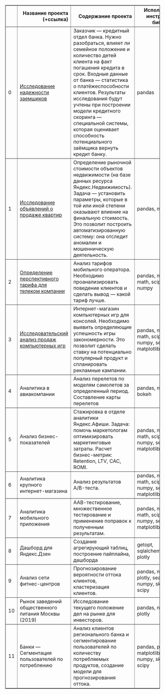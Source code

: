 
<table border="1" class="dataframe">
  <thead>
    <tr style="text-align: right;">
      <th></th>
      <th>Название проекта (+ссылка)</th>
      <th>Содержание проекта</th>
      <th>Используемые инструменты, библиотеки</th>
    </tr>
  </thead>
  <tbody>
    <tr>
      <td>0</td>
      <td><a href="https://nbviewer.jupyter.org/github/kirillRy/Ya-praktikum/blob/master/%D0%98%D1%81%D1%81%D0%BB%D0%B5%D0%B4%D0%BE%D0%B2%D0%B0%D0%BD%D0%B8%D0%B5%20%D0%BD%D0%B0%D0%B4%D1%91%D0%B6%D0%BD%D0%BE%D1%81%D1%82%D0%B8%20%D0%B7%D0%B0%D1%91%D0%BC%D1%89%D0%B8%D0%BA%D0%BE%D0%B2/%D0%98%D1%81%D1%81%D0%BB%D0%B5%D0%B4%D0%BE%D0%B2%D0%B0%D0%BD%D0%B8%D0%B5%20%D0%BD%D0%B0%D0%B4%D0%B5%CC%88%D0%B6%D0%BD%D0%BE%D1%81%D1%82%D0%B8%20%D0%B7%D0%B0%D0%B5%CC%88%D0%BC%D1%89%D0%B8%D0%BA%D0%BE%D0%B2.ipynb">Исследование надежности заемщиков</a></td>
      <td>Заказчик — кредитный отдел банка. Нужно разобраться, влияет ли семейное положение и количество детей клиента на факт погашения кредита в срок. Входные данные от банка — статистика о платёжеспособности клиентов. Результаты исследования будут учтены при построении модели кредитного скоринга — специальной системы, которая оценивает способность потенциального заёмщика вернуть кредит банку.</td>
      <td>pandas</td>
    </tr>
    <tr>
      <td>1</td>
      <td><a href="https://nbviewer.jupyter.org/github/kirillRy/Ya-praktikum/blob/master/%D0%98%D1%81%D1%81%D0%BB%D0%B5%D0%B4%D0%BE%D0%B2%D0%B0%D0%BD%D0%B8%D0%B5%20%D0%BE%D0%B1%D1%8A%D1%8F%D0%B2%D0%BB%D0%B5%D0%BD%D0%B8%D0%B9%20%D0%BE%20%D0%BF%D1%80%D0%BE%D0%B4%D0%B0%D0%B6%D0%B5%20%D0%BA%D0%B2%D0%B0%D1%80%D1%82%D0%B8%D1%80/%D0%98%D1%81%D1%81%D0%BB%D0%B5%D0%B4%D0%BE%D0%B2%D0%B0%D0%BD%D0%B8%D0%B5%20%D0%BE%D0%B1%D1%8A%D1%8F%D0%B2%D0%BB%D0%B5%D0%BD%D0%B8%D0%B8%CC%86%20%D0%BE%20%D0%BF%D1%80%D0%BE%D0%B4%D0%B0%D0%B6%D0%B5%20%D0%BA%D0%B2%D0%B0%D1%80%D1%82%D0%B8%D1%80.ipynb">Исследование объявлений о продаже квартир</a></td>
      <td>Определение рыночной стоимости объектов недвижимости (на базе данных ресурса Яндекс.Недвижимость). Задача — установить параметры, которые в той или иной степени оказывают влиение на финальную стоимость. Это позволит построить автоматизированную систему: она отследит аномалии и мошенническую деятельность.</td>
      <td>pandas, matplotlib</td>
    </tr>
    <tr>
      <td>2</td>
      <td><a href="https://nbviewer.jupyter.org/github/kirillRy/Ya-praktikum/blob/master/%D0%9E%D0%BF%D1%80%D0%B5%D0%B4%D0%B5%D0%BB%D0%B5%D0%BD%D0%B8%D0%B5%20%D0%BF%D0%B5%D1%80%D1%81%D0%BF%D0%B5%D0%BA%D1%82%D0%B8%D0%B2%D0%BD%D0%BE%D0%B3%D0%BE%20%D1%82%D0%B0%D1%80%D0%B8%D1%84%D0%B0%20%D0%B4%D0%BB%D1%8F%20%D1%82%D0%B5%D0%BB%D0%B5%D0%BA%D0%BE%D0%BC%20%D0%BA%D0%BE%D0%BC%D0%BF%D0%B0%D0%BD%D0%B8%D0%B8/0a26d27e-156c-4de8-a653-c819e4ef8a53%20%281%29.ipynb">Определение перспективного тарифа для телеком компании</a></td>
      <td>Анализ тарифов мобильного оператора. Необходимо проанализировать поведение клиентов и сделать вывод — какой тариф лучше.</td>
      <td>pandas, matplotlib, math, scipy, numpy</td>
    </tr>
    <tr>
      <td>3</td>
      <td><a href="https://nbviewer.jupyter.org/github/kirillRy/Ya-praktikum/blob/master/%D0%9E%D0%BF%D1%80%D0%B5%D0%B4%D0%B5%D0%BB%D0%B5%D0%BD%D0%B8%D0%B5%20%D0%BF%D0%B5%D1%80%D1%81%D0%BF%D0%B5%D0%BA%D1%82%D0%B8%D0%B2%D0%BD%D0%BE%D0%B3%D0%BE%20%D1%82%D0%B0%D1%80%D0%B8%D1%84%D0%B0%20%D0%B4%D0%BB%D1%8F%20%D1%82%D0%B5%D0%BB%D0%B5%D0%BA%D0%BE%D0%BC%20%D0%BA%D0%BE%D0%BC%D0%BF%D0%B0%D0%BD%D0%B8%D0%B8/0a26d27e-156c-4de8-a653-c819e4ef8a53%20%281%29.ipynb">Исследовательский анализ продаж компьютерных игр</a></td>
      <td>Интернет-магазин компьютерных игр для консолей. Необходимо выявить определяющие успешность игры закономерности. Это позволит сделать ставку на потенциально популярный продукт и спланировать рекламные кампании.</td>
      <td>pandas, matplotlib, math, scipy, numpy, seaborn, matplotlib</td>
    </tr>
    <tr>
      <td>4</td>
      <td>Аналитика в авиакомпании</td>
      <td>Анализ перелетов по моделям самолетов за определенный период. Составление карты перелетов</td>
      <td>pandas, matplotlib, bokeh</td>
    </tr>
    <tr>
      <td>5</td>
      <td>Анализ бизнес-показателей</td>
      <td>Стажировка в отделе аналитики Яндекс.Афиши. Задача: помочь маркетологам оптимизировать маркетинговые затраты. Расчет бизнес-метрик: Retention, LTV, CAC, ROMI.</td>
      <td>pandas, matplotlib, math, scipy, numpy, seaborn, matplotlib</td>
    </tr>
    <tr>
      <td>6</td>
      <td>Аналитика крупного интернет-магазина</td>
      <td>Анализ результатов A/B-теста.</td>
      <td>pandas, matplotlib, math, scipy, numpy, seaborn, matplotlib</td>
    </tr>
    <tr>
      <td>7</td>
      <td>Аналитика мобильного приложения</td>
      <td>ААВ-тестирование, множественное тестирование и применение поправок к полученным результатам.</td>
      <td>pandas, matplotlib, math, scipy, numpy, seaborn, matplotlib</td>
    </tr>
    <tr>
      <td>8</td>
      <td>Дашборд для Яндекс.Дзен</td>
      <td>Создание агрегирующий таблиц, построение пайплайна, дашборда</td>
      <td>getopt, sqlalchemy, dash, plotly</td>
    </tr>
    <tr>
      <td>9</td>
      <td>Анализ сети фитнес-центров</td>
      <td>Прогнозирование вероятности оттока клиентов, кластеризация клиентов.</td>
      <td>pandas, matplotlib, plotly, seaborn, numpy, sklearn, scipy</td>
    </tr>
    <tr>
      <td>10</td>
      <td>Рынок заведений общественного питания Москвы (2019)</td>
      <td>Исследование текущего положение дел на рынке для инвесторов.</td>
      <td>pandas, numpy, plotly</td>
    </tr>
    <tr>
      <td>11</td>
      <td>Банки — Сегментация пользователей по потреблению</td>
      <td>Анализ клиентов регионального банка и сегментирование пользователей по количеству потребляемых продуктов, создание модели для прогнозирования оттока.</td>
      <td>pandas, plotly, matplotlib,seaborn, numpy, sklearn, scipy</td>
    </tr>
  </tbody>
</table>
</div>
